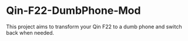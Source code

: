 # Qin-F22-DumbPhone-Mod
This project aims to transform your Qin F22 to a dumb phone and switch back when needed.
